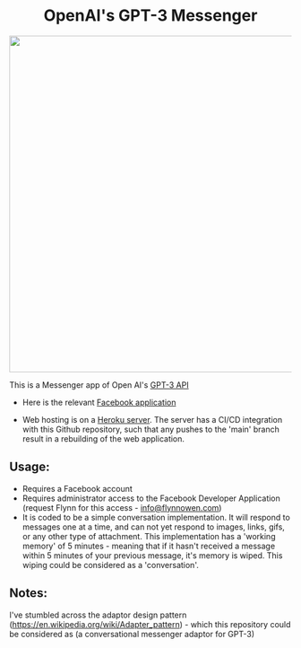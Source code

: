 <h1 align="center"> OpenAI's GPT-3 Messenger </h1>

<p align="center">
<img width="600" height="600" src="img/GPT-3.gif"/>
</p>
  
This is a Messenger app of Open AI's [GPT-3 API](https://openai.com/blog/openai-api/)

* Here is the relevant [Facebook application](https://www.facebook.com/The-All-Knowing-One-103780238591514)

* Web hosting is on a [Heroku server](https://www.heroku.com). The server has a CI/CD integration with this Github repository, such that any pushes to the 'main' branch result in a rebuilding of the web application.

## Usage:
* Requires a Facebook account
* Requires administrator access to the Facebook Developer Application (request Flynn for this access - info@flynnowen.com)
*  It is coded to be a simple conversation implementation. It will respond to messages one at a time, and can not yet respond to images, links, gifs, or any other type of attachment. This implementation has a 'working memory' of 5 minutes - meaning that if it hasn't received a message within 5 minutes of your previous message, it's memory is wiped. This wiping could be considered as a 'conversation'. 

## Notes:
I've stumbled across the adaptor design pattern (https://en.wikipedia.org/wiki/Adapter_pattern) - which this repository could be considered as (a conversational messenger adaptor for GPT-3)

